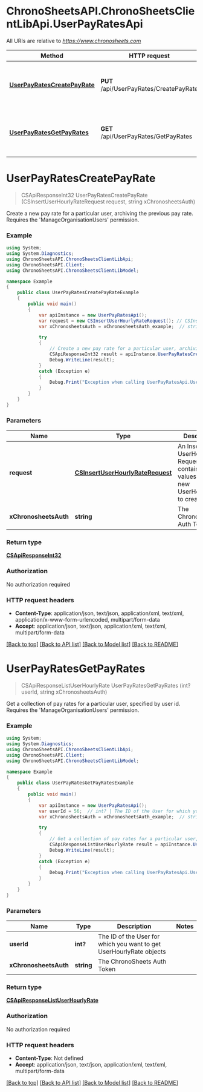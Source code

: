 # ChronoSheetsAPI.ChronoSheetsClientLibApi.UserPayRatesApi

All URIs are relative to *https://www.chronosheets.com*

Method | HTTP request | Description
------------- | ------------- | -------------
[**UserPayRatesCreatePayRate**](UserPayRatesApi.md#userpayratescreatepayrate) | **PUT** /api/UserPayRates/CreatePayRate | Create a new pay rate for a particular user, archiving the previous pay rate.    Requires the &#39;ManageOrganisationUsers&#39; permission.
[**UserPayRatesGetPayRates**](UserPayRatesApi.md#userpayratesgetpayrates) | **GET** /api/UserPayRates/GetPayRates | Get a collection of pay rates for a particular user, specified by user id.    Requires the &#39;ManageOrganisationUsers&#39; permission.


<a name="userpayratescreatepayrate"></a>
# **UserPayRatesCreatePayRate**
> CSApiResponseInt32 UserPayRatesCreatePayRate (CSInsertUserHourlyRateRequest request, string xChronosheetsAuth)

Create a new pay rate for a particular user, archiving the previous pay rate.    Requires the 'ManageOrganisationUsers' permission.

### Example
```csharp
using System;
using System.Diagnostics;
using ChronoSheetsAPI.ChronoSheetsClientLibApi;
using ChronoSheetsAPI.Client;
using ChronoSheetsAPI.ChronoSheetsClientLibModel;

namespace Example
{
    public class UserPayRatesCreatePayRateExample
    {
        public void main()
        {
            var apiInstance = new UserPayRatesApi();
            var request = new CSInsertUserHourlyRateRequest(); // CSInsertUserHourlyRateRequest | An Insert UserHourlyRate Request object containing values for the new UserHourlyRate to create
            var xChronosheetsAuth = xChronosheetsAuth_example;  // string | The ChronoSheets Auth Token

            try
            {
                // Create a new pay rate for a particular user, archiving the previous pay rate.    Requires the 'ManageOrganisationUsers' permission.
                CSApiResponseInt32 result = apiInstance.UserPayRatesCreatePayRate(request, xChronosheetsAuth);
                Debug.WriteLine(result);
            }
            catch (Exception e)
            {
                Debug.Print("Exception when calling UserPayRatesApi.UserPayRatesCreatePayRate: " + e.Message );
            }
        }
    }
}
```

### Parameters

Name | Type | Description  | Notes
------------- | ------------- | ------------- | -------------
 **request** | [**CSInsertUserHourlyRateRequest**](CSInsertUserHourlyRateRequest.md)| An Insert UserHourlyRate Request object containing values for the new UserHourlyRate to create | 
 **xChronosheetsAuth** | **string**| The ChronoSheets Auth Token | 

### Return type

[**CSApiResponseInt32**](CSApiResponseInt32.md)

### Authorization

No authorization required

### HTTP request headers

 - **Content-Type**: application/json, text/json, application/xml, text/xml, application/x-www-form-urlencoded, multipart/form-data
 - **Accept**: application/json, text/json, application/xml, text/xml, multipart/form-data

[[Back to top]](#) [[Back to API list]](../README.md#documentation-for-api-endpoints) [[Back to Model list]](../README.md#documentation-for-models) [[Back to README]](../README.md)

<a name="userpayratesgetpayrates"></a>
# **UserPayRatesGetPayRates**
> CSApiResponseListUserHourlyRate UserPayRatesGetPayRates (int? userId, string xChronosheetsAuth)

Get a collection of pay rates for a particular user, specified by user id.    Requires the 'ManageOrganisationUsers' permission.

### Example
```csharp
using System;
using System.Diagnostics;
using ChronoSheetsAPI.ChronoSheetsClientLibApi;
using ChronoSheetsAPI.Client;
using ChronoSheetsAPI.ChronoSheetsClientLibModel;

namespace Example
{
    public class UserPayRatesGetPayRatesExample
    {
        public void main()
        {
            var apiInstance = new UserPayRatesApi();
            var userId = 56;  // int? | The ID of the User for which you want to get UserHourlyRate objects
            var xChronosheetsAuth = xChronosheetsAuth_example;  // string | The ChronoSheets Auth Token

            try
            {
                // Get a collection of pay rates for a particular user, specified by user id.    Requires the 'ManageOrganisationUsers' permission.
                CSApiResponseListUserHourlyRate result = apiInstance.UserPayRatesGetPayRates(userId, xChronosheetsAuth);
                Debug.WriteLine(result);
            }
            catch (Exception e)
            {
                Debug.Print("Exception when calling UserPayRatesApi.UserPayRatesGetPayRates: " + e.Message );
            }
        }
    }
}
```

### Parameters

Name | Type | Description  | Notes
------------- | ------------- | ------------- | -------------
 **userId** | **int?**| The ID of the User for which you want to get UserHourlyRate objects | 
 **xChronosheetsAuth** | **string**| The ChronoSheets Auth Token | 

### Return type

[**CSApiResponseListUserHourlyRate**](CSApiResponseListUserHourlyRate.md)

### Authorization

No authorization required

### HTTP request headers

 - **Content-Type**: Not defined
 - **Accept**: application/json, text/json, application/xml, text/xml, multipart/form-data

[[Back to top]](#) [[Back to API list]](../README.md#documentation-for-api-endpoints) [[Back to Model list]](../README.md#documentation-for-models) [[Back to README]](../README.md)

